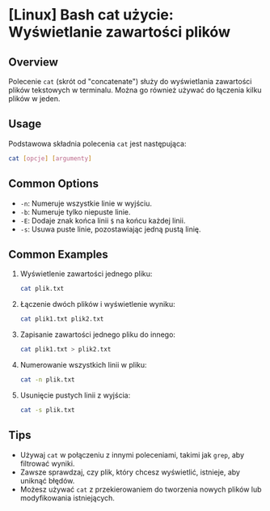 # [Linux] Bash cat użycie: Wyświetlanie zawartości plików

## Overview
Polecenie `cat` (skrót od "concatenate") służy do wyświetlania zawartości plików tekstowych w terminalu. Można go również używać do łączenia kilku plików w jeden.

## Usage
Podstawowa składnia polecenia `cat` jest następująca:

```bash
cat [opcje] [argumenty]
```

## Common Options
- `-n`: Numeruje wszystkie linie w wyjściu.
- `-b`: Numeruje tylko niepuste linie.
- `-E`: Dodaje znak końca linii `$` na końcu każdej linii.
- `-s`: Usuwa puste linie, pozostawiając jedną pustą linię.

## Common Examples
1. Wyświetlenie zawartości jednego pliku:
   ```bash
   cat plik.txt
   ```

2. Łączenie dwóch plików i wyświetlenie wyniku:
   ```bash
   cat plik1.txt plik2.txt
   ```

3. Zapisanie zawartości jednego pliku do innego:
   ```bash
   cat plik1.txt > plik2.txt
   ```

4. Numerowanie wszystkich linii w pliku:
   ```bash
   cat -n plik.txt
   ```

5. Usunięcie pustych linii z wyjścia:
   ```bash
   cat -s plik.txt
   ```

## Tips
- Używaj `cat` w połączeniu z innymi poleceniami, takimi jak `grep`, aby filtrować wyniki.
- Zawsze sprawdzaj, czy plik, który chcesz wyświetlić, istnieje, aby uniknąć błędów.
- Możesz używać `cat` z przekierowaniem do tworzenia nowych plików lub modyfikowania istniejących.